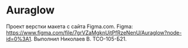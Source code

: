 # Auraglow
Проект верстки макета с сайта Figma.com.
Figma: https://www.figma.com/file/7grVZaMgknUitPfRzeNenU/Auraglow?node-id=0%3A1.
Выполнил Николаев В. ТСО-105-Б21.
